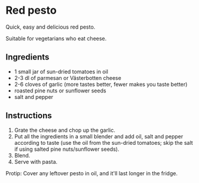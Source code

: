 Red pesto
=========

Quick, easy and delicious red pesto.

Suitable for vegetarians who eat cheese.

Ingredients
-----------

* 1 small jar of sun-dried tomatoes in oil
* 2-3 dl of parmesan or Västerbotten cheese
* 2-6 cloves of garlic (more tastes better, fewer makes you taste better)
* roasted pine nuts or sunflower seeds
* salt and pepper

Instructions
------------

1. Grate the cheese and chop up the garlic.
2. Put all the ingredients in a small blender and add oil, salt and pepper according to taste (use the oil from the sun-dried tomatoes; skip the salt if using salted pine nuts/sunflower seeds).
3. Blend.
4. Serve with pasta.

Protip: Cover any leftover pesto in oil, and it'll last longer in the fridge.
